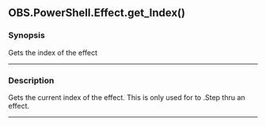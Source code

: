 OBS.PowerShell.Effect.get_Index()
---------------------------------




### Synopsis
Gets the index of the effect



---


### Description

Gets the current index of the effect.  This is only used for to .Step thru an effect.



---
